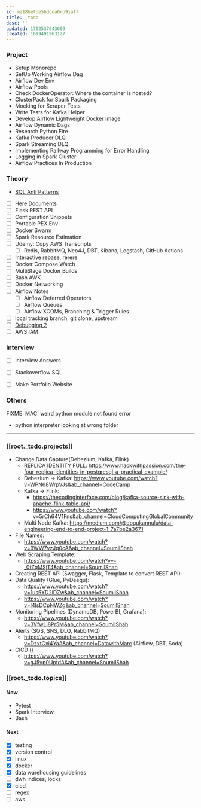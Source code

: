 ```yaml
---
id: mz18hetbe5bdcoa0rp9jaff
title: _todo
desc: ''
updated: 1702537643609
created: 1699491963127
---
```


### Project

- Setup Monorepo
- SetUp Working Airflow Dag
- Airflow Dev Env
- Airflow Pools
- Check DockerOperator: Where the container is hosted?
- ClusterPack for Spark Packaging
- Mocking for Scraper Tests
- Write Tests for Kafka Helper
- Develop Airflow Lightweight Docker Image
- Airflow Dynamic Dags
- Research Python Fire
- Kafka Producer DLQ
- Spark Streaming DLQ
- Implementing Railway Programming for Error Handling
- Logging in Spark Cluster
- Airflow Practices In Production

### Theory

- [SQL Anti Patterns](https://medium.com/pragmatic-programmers/table-of-contents-4e017a30c020)
- [ ] Here Documents
- [ ] Flask REST API
- [ ] Configuration Snippets
- [ ] Portable PEX Env
- [ ] Docker Swarm
- [ ] Spark Resource Estimation
- [ ] Udemy: Copy AWS Transcripts
  - [ ] Redis, RabbitMQ, Neo4J, DBT, Kibana, Logstash, GitHub Actions
- [ ] Interactive rebase, rerere
- [ ] Docker Compose Watch
- [ ] MultiStage Docker Builds
- [ ] Bash AWK
- [ ] Docker Networking
- [ ] Airflow Notes
  - [ ] Airflow Deferred Operators
  - [ ] Airflow Queues
  - [ ] Airflow XCOMs, Branching & Trigger Rules
- [ ] local tracking branch, git clone, upstream
- [ ] [Debugging 2](https://nlbsg.udemy.com/course/bash-scripting/learn/lecture/5748400#notes)
- [ ] AWS IAM

### Interview

- [ ] Interview Answers
- [ ] Stackoverflow SQL
- [ ] Make Portfolio Website


### Others

FIXME: MAC: weird python module not found error
- python interpreter looking at wrong folder




---

### [[root._todo.projects]]

- Change Data Capture(Debezium, Kafka, Flink)
  - REPLICA IDENTITY FULL: <https://www.hackwithpassion.com/the-four-replica-identities-in-postgresql-a-practical-example/>
  - Debezium -> Kafka: <https://www.youtube.com/watch?v=WPN68WrpVJs&ab_channel=CodeCamp>
  - Kafka -> Flink:
    - <https://thecodinginterface.com/blog/kafka-source-sink-with-apache-flink-table-api/>
    - <https://www.youtube.com/watch?v=5rCh64V1Fns&ab_channel=CloudComputingGlobalCommunity>
  - Multi Node Kafka: <https://medium.com/@dogukannulu/data-engineering-end-to-end-project-1-7a7be2a3671>  
- File Names:
  - <https://www.youtube.com/watch?v=9WW7vzJq0cA&ab_channel=SoumilShah>
- Web Scraping Template:
  - <https://www.youtube.com/watch?v=-_0tZqMSjT4&ab_channel=SoumilShah>
- Creating REST API (Swagger, Flask, Template to convert REST API)
- Data Quality (Glue, PyDeequ):
  - <https://www.youtube.com/watch?v=1us5YD2lDZw&ab_channel=SoumilShah>
  - <https://www.youtube.com/watch?v=I4lsDCpNWZg&ab_channel=SoumilShah>
- Monitoring Pipelines (DynamoDB, PowerBI, Grafana):
  - <https://www.youtube.com/watch?v=3VfwLl8Pr5M&ab_channel=SoumilShah>
- Alerts (SQS, SNS, DLQ, RabbitMQ)
  - <https://www.youtube.com/watch?v=DzxtCxi4YaA&ab_channel=DatawithMarc> (Airflow, DBT, Soda)
- CICD ()
  - <https://www.youtube.com/watch?v=gJ5vp0UptdA&ab_channel=SoumilShah>

### [[root._todo.topics]]

#### Now

- Pytest
- Spark Interview
- Bash

#### Next

- [x] testing
- [x] version control
- [x] linux
- [x] docker
- [x] data warehousing guidelines
- [ ] dwh indices, locks
- [x] cicd
- [ ] regex
- [ ] aws